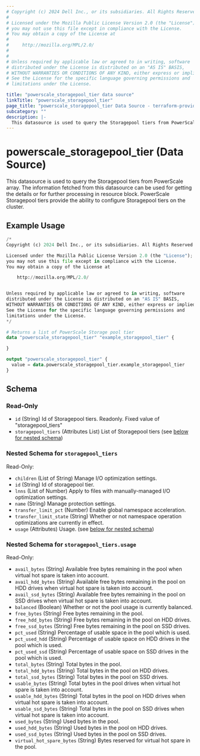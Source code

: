 ```yaml
---
# Copyright (c) 2024 Dell Inc., or its subsidiaries. All Rights Reserved.
#
# Licensed under the Mozilla Public License Version 2.0 (the "License");
# you may not use this file except in compliance with the License.
# You may obtain a copy of the License at
#
#     http://mozilla.org/MPL/2.0/
#
#
# Unless required by applicable law or agreed to in writing, software
# distributed under the License is distributed on an "AS IS" BASIS,
# WITHOUT WARRANTIES OR CONDITIONS OF ANY KIND, either express or implied.
# See the License for the specific language governing permissions and
# limitations under the License.

title: "powerscale_storagepool_tier data source"
linkTitle: "powerscale_storagepool_tier"
page_title: "powerscale_storagepool_tier Data Source - terraform-provider-powerscale"
subcategory: ""
description: |-
  This datasource is used to query the Storagepool tiers from PowerScale array. The information fetched from this datasource can be used for getting the details or for further processing in resource block. PowerScale Storagepool tiers provide the ability to configure Storagepool tiers on the cluster.
---
```


# powerscale_storagepool_tier (Data Source)

This datasource is used to query the Storagepool tiers from PowerScale array. The information fetched from this datasource can be used for getting the details or for further processing in resource block. PowerScale Storagepool tiers provide the ability to configure Storagepool tiers on the cluster.

## Example Usage

```terraform
/*
Copyright (c) 2024 Dell Inc., or its subsidiaries. All Rights Reserved.

Licensed under the Mozilla Public License Version 2.0 (the "License");
you may not use this file except in compliance with the License.
You may obtain a copy of the License at

    http://mozilla.org/MPL/2.0/


Unless required by applicable law or agreed to in writing, software
distributed under the License is distributed on an "AS IS" BASIS,
WITHOUT WARRANTIES OR CONDITIONS OF ANY KIND, either express or implied.
See the License for the specific language governing permissions and
limitations under the License.
*/

# Returns a list of PowerScale Storage pool tier
data "powerscale_storagepool_tier" "example_storagepool_tier" {

}

output "powerscale_storagepool_tier" {
  value = data.powerscale_storagepool_tier.example_storagepool_tier
}
```

<!-- schema generated by tfplugindocs -->
## Schema

### Read-Only

- `id` (String) Id of Storagepool tiers. Readonly. Fixed value of "storagepool_tiers"
- `storagepool_tiers` (Attributes List) List of Storagepool tiers (see [below for nested schema](#nestedatt--storagepool_tiers))

<a id="nestedatt--storagepool_tiers"></a>
### Nested Schema for `storagepool_tiers`

Read-Only:

- `children` (List of String) Manage I/O optimization settings.
- `id` (String) Id of storagepool tier.
- `lnns` (List of Number) Apply to files with manually-managed I/O optimization settings.
- `name` (String) Manage protection settings.
- `transfer_limit_pct` (Number) Enable global namespace acceleration.
- `transfer_limit_state` (String) Whether or not namespace operation optimizations are currently in effect.
- `usage` (Attributes) Usage. (see [below for nested schema](#nestedatt--storagepool_tiers--usage))

<a id="nestedatt--storagepool_tiers--usage"></a>
### Nested Schema for `storagepool_tiers.usage`

Read-Only:

- `avail_bytes` (String) Available free bytes remaining in the pool when virtual hot spare is taken into account.
- `avail_hdd_bytes` (String) Available free bytes remaining in the pool on HDD drives when virtual hot spare is taken into account.
- `avail_ssd_bytes` (String) Available free bytes remaining in the pool on SSD drives when virtual hot spare is taken into account.
- `balanced` (Boolean) Whether or not the pool usage is currently balanced.
- `free_bytes` (String) Free bytes remaining in the pool.
- `free_hdd_bytes` (String) Free bytes remaining in the pool on HDD drives.
- `free_ssd_bytes` (String) Free bytes remaining in the pool on SSD drives.
- `pct_used` (String) Percentage of usable space in the pool which is used.
- `pct_used_hdd` (String) Percentage of usable space on HDD drives in the pool which is used.
- `pct_used_ssd` (String) Percentage of usable space on SSD drives in the pool which is used.
- `total_bytes` (String) Total bytes in the pool.
- `total_hdd_bytes` (String) Total bytes in the pool on HDD drives.
- `total_ssd_bytes` (String) Total bytes in the pool on SSD drives.
- `usable_bytes` (String) Total bytes in the pool drives when virtual hot spare is taken into account.
- `usable_hdd_bytes` (String) Total bytes in the pool on HDD drives when virtual hot spare is taken into account.
- `usable_ssd_bytes` (String) Total bytes in the pool on SSD drives when virtual hot spare is taken into account.
- `used_bytes` (String) Used bytes in the pool.
- `used_hdd_bytes` (String) Used bytes in the pool on HDD drives.
- `used_ssd_bytes` (String) Used bytes in the pool on SSD drives.
- `virtual_hot_spare_bytes` (String) Bytes reserved for virtual hot spare in the pool.